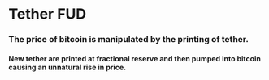 # Tether FUD

### The price of bitcoin is manipulated by the printing of tether.

#### New tether are printed at fractional reserve and then pumped into bitcoin causing an unnatural rise in price. 

